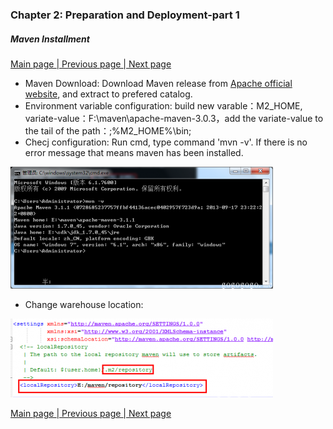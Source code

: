 ### Chapter 2: Preparation and Deployment-part 1
##### Maven Installment     
<a href="/smart-framework.md"> Main page </a> <a href="/pages/2why-smart.md">| Previous page </a> <a href="/pages/4m2e-plugin.md">| Next page</a>     

- Maven Download: Download Maven release from <a href="http://maven.apache.org/download.cgi">Apache official website</a>, and extract to prefered catalog.
- Environment variable configuration: build new varable：M2_HOME, variate-value：F:\maven\apache-maven-3.0.3，add the variate-value to the tail of the path：;%M2_HOME%\bin;
- Checj configuration: Run cmd, type command 'mvn -v'. If there is no error message that means maven has been installed.      

![extract](/images/mavn1.png)         

- Change warehouse location:       

![location](/images/mavn2.png)      
     
         
        
<a href="/smart-framework.md"> Main page </a> <a href="/pages/2why-smart.md">| Previous page </a> <a href="/pages/4m2e-plugin.md">| Next page</a>     
